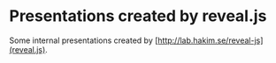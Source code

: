 Presentations created by reveal.js
===

Some internal presentations created by [http://lab.hakim.se/reveal-js](reveal.js).

